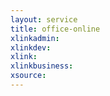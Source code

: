 ```yaml
---
layout: service
title: office-online
xlinkadmin: 
xlinkdev: 
xlink: 
xlinkbusiness: 
xsource: 
---
```


